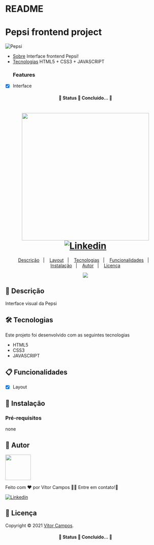 # README

<h1>Pepsi frontend project</h1>

![Pepsi](https://media.giphy.com/media/eameO0jSp2SxPigzW2/giphy.gif)

<!--ts-->

- [Sobre](#Sobre)
  Interface frontend Pepsi!
- [Tecnologias](#tecnologias)
  HTML5 + CSS3 + JAVASCRIPT
  ### Features

* [x] Interface

<h4 align="center"> 
	🚧  Status 🚀 Concluido...  🚧
</h4>

<h1 align="center">


  <img width="400px" src="https://user-images.githubusercontent.com/73002258/109804767-64a0bf80-7c01-11eb-9341-a947d4f46ba5.png" />
  <br />
  <a href="https://www.linkedin.com/in/gvitorf/">
    <img alt="Linkedin" src="https://img.shields.io/badge/-Vitor-29B6D1?label=Linkedin&logo=linkedin&style=flat-square">
  </a>

</h1>
<p align="center">
  <a href="#page_facing_up-descrição">Descrição</a>&nbsp;&nbsp;&nbsp;|&nbsp;&nbsp;&nbsp;
  <a href="#art-Layout">Layout</a>&nbsp;&nbsp;&nbsp;|&nbsp;&nbsp;&nbsp;
  <a href="#-tecnologias">Tecnologias</a>&nbsp;&nbsp;&nbsp;|&nbsp;&nbsp;&nbsp;
  <a href="#clipboard-Funcionalidades">Funcionalidades</a>&nbsp;&nbsp;&nbsp;|&nbsp;&nbsp;&nbsp;
  <a href="#closed_book-instalação">Instalação</a>&nbsp;&nbsp;&nbsp;|&nbsp;&nbsp;&nbsp;
  <a href="#man-Autor">Autor</a>&nbsp;&nbsp;&nbsp;|&nbsp;&nbsp;&nbsp;
  <a href="#memo-Licença">Licença</a>
</p>
<div align="center">
	<img  src="https://media.giphy.com/media/eameO0jSp2SxPigzW2/giphy.gif">

</div>

## :page_facing_up: Descrição

Interface visual da Pepsi

## 🛠 Tecnologias

Este projeto foi desenvolvido com as seguintes tecnologias

- HTML5
- CSS3
- JAVASCRIPT

## :clipboard: Funcionalidades

- [x] Layout

## :closed_book: Instalação

### Pré-requisitos

none

## :man: Autor

<a href="https://github.com/VitorCampos11">
 <img src="https://avatars.githubusercontent.com/u/73002258?s=460&u=6f9fbca6b8128cb87add106cecdcdf5b78cf0704&v=4" width="80px;" alt=""/>
 <br />
 <sub><bVítor Campos</b></sub>
</a>

Feito com ❤️ por Vítor Campos :wave::wave: Entre em contato!🚀

  <a href="https://www.linkedin.com/in/gvitorf/">
    <img alt="Linkedin" src="https://img.shields.io/badge/-Vitor-29B6D1?label=Linkedin&logo=linkedin&style=flat-square">
  </a>

## :memo: Licença

Copyright © 2021 [Vítor Campos](https://github.com/VitorCampos11).<br />

<h4 align="center"> 
	🚧  Status 🚀 Concluido...  🚧
</h4>
